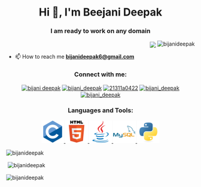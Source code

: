 <h1 align="center">Hi 👋, I'm Beejani Deepak</h1>
<h3 align="center">I am ready to work on any domain</h3>
<p align="right"> <img src="https://cdn.dribbble.com/users/1162077/screenshots/3848914/programmer.gif"
<p align="center"> <img src="https://komarev.com/ghpvc/?username=bijanideepak&label=Profile%20views&color=0e75b6&style=flat" alt="bijanideepak" /> </p>

- 📫 How to reach me **bijanideepak6@gmail.com**

<h3 align="center">Connect with me:</h3>
<p align="center">
<a href="https://linkedin.com/in/bijani deepak" target="blank"><img align="center" src="https://raw.githubusercontent.com/rahuldkjain/github-profile-readme-generator/master/src/images/icons/Social/linked-in-alt.svg" alt="bijani deepak" height="30" width="40" /></a>
<a href="https://www.codechef.com/users/bijani_deepak" target="blank"><img align="center" src="https://cdn.jsdelivr.net/npm/simple-icons@3.1.0/icons/codechef.svg" alt="bijani_deepak" height="60" width="60" /></a>
<a href="https://www.hackerrank.com/21311a0422" target="blank"><img align="center" src="https://raw.githubusercontent.com/rahuldkjain/github-profile-readme-generator/master/src/images/icons/Social/hackerrank.svg" alt="21311a0422" height="60" width="60" /></a>
<a href="https://www.leetcode.com/bijani_deepak" target="blank"><img align="center" src="https://raw.githubusercontent.com/rahuldkjain/github-profile-readme-generator/master/src/images/icons/Social/leet-code.svg" alt="bijani_deepak" height="60" width="60" /></a>
<a href="https://auth.geeksforgeeks.org/user/bijani_deepak" target="blank"><img align="center" src="https://raw.githubusercontent.com/rahuldkjain/github-profile-readme-generator/master/src/images/icons/Social/geeks-for-geeks.svg" alt="bijani_deepak" height="60" width="60" /></a>
</p>

<h3 align="center">Languages and Tools:</h3>
<p align="center"> <a href="https://www.cprogramming.com/" target="_blank" rel="noreferrer"> <img src="https://raw.githubusercontent.com/devicons/devicon/master/icons/c/c-original.svg" alt="c" width="60" height="60"/> </a> <a href="https://www.w3.org/html/" target="_blank" rel="noreferrer"> <img src="https://raw.githubusercontent.com/devicons/devicon/master/icons/html5/html5-original-wordmark.svg" alt="html5" width="60" height="60"/> </a> <a href="https://www.java.com" target="_blank" rel="noreferrer"> <img src="https://raw.githubusercontent.com/devicons/devicon/master/icons/java/java-original.svg" alt="java" width="60" height="60"/> </a> <a href="https://www.mysql.com/" target="_blank" rel="noreferrer"> <img src="https://raw.githubusercontent.com/devicons/devicon/master/icons/mysql/mysql-original-wordmark.svg" alt="mysql" width="60" height="60"/> </a> <a href="https://www.python.org" target="_blank" rel="noreferrer"> <img src="https://raw.githubusercontent.com/devicons/devicon/master/icons/python/python-original.svg" alt="python" width="60" height="60"/> </a> </p>

<p><img align="center" src="https://github-readme-stats.vercel.app/api/top-langs?username=bijanideepak&show_icons=true&locale=en&layout=compact" alt="bijanideepak" /></p>

<p>&nbsp;<img align="center" src="https://github-readme-stats.vercel.app/api?username=bijanideepak&show_icons=true&locale=en" alt="bijanideepak" /></p>

<p><img align="center" src="https://github-readme-streak-stats.herokuapp.com/?user=bijanideepak&" alt="bijanideepak" /></p>
